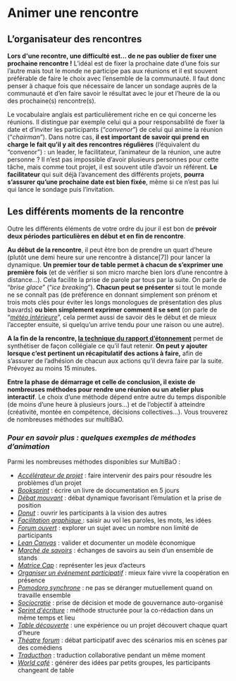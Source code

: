 # Animer une rencontre 

## L’organisateur des rencontres

**Lors d'une recontre, une difficulté est… de ne pas oublier de fixer une prochaine rencontre !** L’idéal est de fixer la prochaine date d’une fois sur l’autre mais tout le monde ne participe pas aux réunions et il est souvent préférable de faire le choix avec l’ensemble de la communauté. Il faut donc penser à chaque fois que nécessaire de lancer un sondage auprès de la communauté et d’en faire savoir le résultat avec le jour et l’heure de la ou des prochaine(s) rencontre(s).

Le vocabulaire anglais est particulièrement riche en ce qui concerne les réunions. Il distingue par exemple celui qui a pour responsabilité de fixer la date et d’inviter les participants (“*convenor*”) de celui qui anime la réunion (“*chairman*”). Dans notre cas, **il est important de savoir qui prend en charge le fait qu’il y ait des rencontres régulières** (l’équivalent du “convenor”) : un leader, le facilitateur, l’animateur de la réunion, une autre personne ? Il n’est pas impossible d’avoir plusieurs personnes pour cette tâche, mais comme tout projet, il est souvent utile d’avoir un référent. **Le facilitateur** qui suit déjà l’avancement des différents projets, **pourra s’assurer qu’une prochaine date est bien fixée**, même si ce n’est pas lui qui lance le sondage puis l’invitation.

## Les différents moments de la rencontre

Outre les différents éléments de votre ordre du jour il est bon de **prévoir deux périodes particulières en début et en fin de rencontre**.

**Au début de la rencontre**, il peut être bon de prendre un quart d’heure (plutôt une demi heure sur une rencontre à distance[7]) pour lancer la dynamique. **Un premier tour de table permet à chacun de s’exprimer une première fois** (et de vérifier si son micro marche bien lors d’une rencontre à distance...). Cela facilite la prise de parole par tous par la suite. On parle de “*brise glace*” (“*ice breaking*”). **Chacun peut se présenter** si tout le monde ne se connaît pas (de préférence en donnant simplement son prénom et trois mots clés pour éviter les longs monologues de présentation des plus bavards) **ou bien simplement exprimer comment il se sent** (on parle de “[*météo intérieure*](http://www.multibao.org/multibao/contributions/contributions/meteo_interieure.md)”, cela permet aussi de savoir dès le début et de mieux l’accepter ensuite, si quelqu’un arrive tendu pour une raison ou une autre).

**A la fin de la rencontre, [la technique du rapport d’étonnement](http://multibao.org/coop-group/animer_communaute_1h_semaine/organiser_rencontres/prendre_notes)** permet de synthétiser de façon collégiale ce qu’il faut retenir. **On peut y ajouter lorsque c’est pertinent un récapitulatif des actions à faire,** afin de s’assurer de l’adhésion de chacun aux actions qu’il devra faire par la suite. Prévoyez au moins 15 minutes.

**Entre la phase de démarrage et celle de conclusion, il existe de nombreuses méthodes pour rendre une réunion ou un atelier plus interactif**. Le choix d’une méthode dépend entre autre du temps disponible (de moins d’une heure à plusieurs jours…) et de l’objectif à atteindre (créativité, montée en compétence, décisions collectives…). Vous trouverez de nombreuses méthodes sur multiBàO.

### ***Pour en savoir plus : quelques exemples de méthodes d’animation***                                                            
Parmi les nombreuses méthodes disponibles sur MultiBàO :
* [*Accélérateur de projet*](http://www.multibao.org/multibao/contributions/contributions/accelerateur_de_projets.md) : faire intervenir des pairs pour résoudre les problèmes d’un projet
* [*Booksprint*](http://www.multibao.org/lilianricaud/travail-en-reseau/BookSprint.md) : écrire un livre de documentation en 5 jours
* [*Débat mouvant*](http://www.multibao.org/multibao/contributions/contributions/debat_mouvant.md) : débat dynamique favorisant l’émulation et la prise de position
* [*Donut*](http://www.multibao.org/reseautransitionwb/reseau_transition/contributions/donut.md) : ouvrir les participants à la vision des autres
* [*Facilitation graphique*](http://www.multibao.org/multibao/contributions/contributions/facilitation_graphique.md)[ ](http://www.multibao.org/multibao/contributions/contributions/facilitation_graphique.md) : saisir au vol les paroles, les mots, les idées
* [*Forum ouvert*](http://www.multibao.org/multibao/contributions/contributions/forum_ouvert.md) : explorer un sujet avec un nombre non limité de participants
* [*Lean Canvas*](http://www.multibao.org/wolffthomas/perles_gestion_projets/contributions/Lean_canvas.md) : valider et documenter un modèle économique
* [*Marché de savoirs*](http://www.multibao.org/multibao/contributions/contributions/collectif_chiendent/marche_savoirs.md) : échanges de savoirs au sein d’un ensemble de stands
* [*Matrice Cap*](http://www.multibao.org/multibao/contributions/contributions/cpcoop/sociocratie.md) : représenter les jeux d’acteurs
* [*Organiser un événement participatif*](http://www.multibao.org/supagroflorac/cooptic/contributions/metho_organiser_evenement_participatif.md) : mieux faire vivre la coopération en présence  
* [*Pomodoro synchrone*](http://www.multibao.org/lilianricaud/travail-en-reseau/Pomodoro_Synchrone.md) : ne pas se déranger mutuellement quand on travaille ensemble
* [*Sociocratie*](http://www.multibao.org/multibao/contributions/contributions/cpcoop/sociocratie.md) : prise de décision et mode de gouvernance auto-organisé
* [*Sprint d'écriture*](http://www.multibao.org/multibao/contributions/contributions/sprint_ecriture.md) : méthode structurée pour la co-rédaction dans un même temps et lieu
* [*Table découverte*](http://www.multibao.org/lilianricaud/travail-en-reseau/Tables_de_découverte.md) : une expérience ou un projet découvert chaque quart d’heure
* [*Théatre forum*](http://www.multibao.org/multibao/contributions/contributions/theatre_forum.md) : débat participatif avec des scénarios mis en scènes par des comédiens
* [*Traducthon*](http://www.multibao.org/lilianricaud/Minga/Traducthon.md) : traduction collaborative pendant un même moment
* [*World café*](http://www.multibao.org/multibao/contributions/contributions/world_cafe.md) : générer des idées par petits groupes, les participants changeant de table
